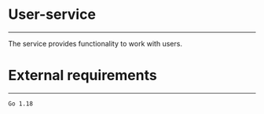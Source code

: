 # User-service
***
The service provides functionality to work with users.

# External requirements
***
    Go 1.18


